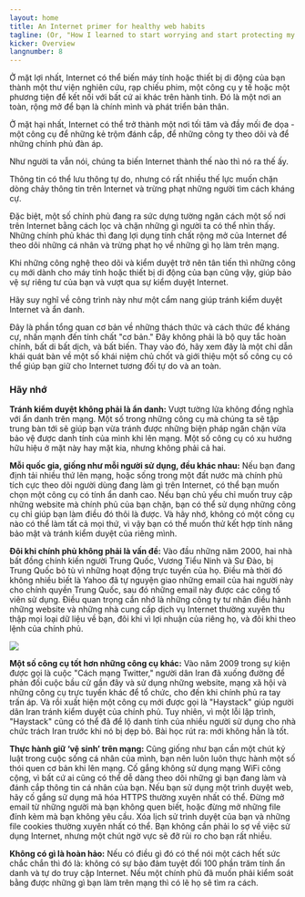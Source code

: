 ```yaml
---
layout: home
title: An Internet primer for healthy web habits
tagline: (Or, "How I learned to start worrying and start protecting my online privacy")
kicker: Overview
langnumber: 8
---
```



Ở mặt lợi nhất, Internet có thể biến máy tính hoặc thiết bị di động của bạn thành một thư viện nghiên cứu, rạp chiếu phim, một công cụ y tế hoặc một phương tiện để kết nối với bất cứ ai khác trên hành tinh. Đó là một nơi an toàn, rộng mở để bạn là chính mình và phát triển bản thân.

Ở mặt hại nhất, Internet có thể trở thành một nơi tối tăm và đầy mối đe dọa - một công cụ để những kẻ trộm đánh cắp, để những công ty theo dõi và để những chính phủ đàn áp.

Như người ta vẫn nói, chúng ta biến Internet thành thế nào thì nó ra thế ấy.

Thông tin có thể lưu thông tự do, nhưng có rất nhiều thế lực muốn chặn dòng chảy thông tin trên Internet và trừng phạt những người tìm cách kháng cự.

Đặc biệt, một số chính phủ đang ra sức dựng tường ngăn cách một số nơi trên Internet bằng cách lọc và chặn những gì người ta có thể nhìn thấy. Những chính phủ khác thì đang lợi dụng tính chất rộng mở của Internet để theo dõi những cá nhân và trừng phạt họ về những gì họ làm trên mạng.

Khi những công nghệ theo dõi và kiểm duyệt trở nên tân tiến thì những công cụ mới dành cho máy tính hoặc thiết bị di động của bạn cũng vậy, giúp bảo vệ sự riêng tư của bạn và vượt qua sự kiểm duyệt Internet.

Hãy suy nghĩ về công trình này như một cẩm nang giúp tránh kiểm duyệt Internet và ẩn danh.

Đây là phần tổng quan cơ bản về những thách thức và cách thức để kháng cự, nhấn mạnh đến tính chất "cơ bản." Đây không phải là bộ quy tắc hoàn chỉnh, bất di bất dịch, và bất biến. Thay vào đó, hãy xem đây là một chỉ dẫn khái quát bàn về một số khái niệm chủ chốt và giới thiệu một số công cụ có thể giúp bạn giữ cho Internet tương đối tự do và an toàn.

<h3 class='subhed'>Hãy nhớ</h3>

__Tránh kiểm duyệt không phải là ẩn danh:__ Vượt tường lửa không đồng nghĩa với ẩn danh trên mạng. Một số trong những công cụ mà chúng ta sẽ tập trung bàn tới sẽ giúp bạn vừa tránh được những biện pháp ngăn chặn vừa bảo vệ được danh tính của mình khi lên mạng. Một số công cụ có xu hướng hữu hiệu ở mặt này hay mặt kia, nhưng không phải cả hai.

__Mỗi quốc gia, giống như mỗi người sử dụng, đều khác nhau:__ Nếu bạn đang định tải nhiều thứ lên mạng, hoặc sống trong một đất nước mà chính phủ tích cực theo dõi người dùng đang làm gì trên Internet, có thể bạn muốn chọn một công cụ có tính ẩn danh cao. Nếu bạn chủ yếu chỉ muốn truy cập những website mà chính phủ của bạn chặn, bạn có thể sử dụng những công cụ chỉ giúp bạn làm điều đó thôi là được. Và hãy nhớ, không có một công cụ nào có thể làm tất cả mọi thứ, vì vậy bạn có thể muốn thử kết hợp tính năng bảo mật và tránh kiểm duyệt của riêng mình.

__Đôi khi chính phủ không phải là vấn đề:__ Vào đầu những năm 2000, hai nhà bất đồng chính kiến người Trung Quốc, Vương Tiểu Ninh và Sư Đào, bị Trung Quốc bỏ tù vì những hoạt động trực tuyến của họ. Điều mà thời đó không nhiều biết là Yahoo đã tự nguyện giao những email của hai người này cho chính quyền Trung Quốc, sau đó những email này được các công tố viên sử dụng. Điều quan trọng cần nhớ là những công ty tư nhân điều hành những website và những nhà cung cấp dịch vụ Internet thường xuyên thu thập mọi loại dữ liệu về bạn, đôi khi vì lợi nhuận của riêng họ, và đôi khi theo lệnh của chính phủ.

<img src='<?php echo $akamai; ?>img/comic_PGP_6.png' class='right'/>

__Một số công cụ tốt hơn những công cụ khác:__ Vào năm 2009 trong sự kiện được gọi là cuộc "Cách mạng Twitter," người dân Iran đã xuống đường để phản đối cuộc bầu cử gần đây và sử dụng những website, mạng xã hội và những công cụ trực tuyến khác để tổ chức, cho đến khi chính phủ ra tay trấn áp. Và rồi xuất hiện một công cụ mới được gọi là "Haystack" giúp người dân Iran tránh kiểm duyệt của chính phủ. Tuy nhiên, vì một lỗi lập trình, "Haystack" cũng có thể đã để lộ danh tính của nhiều người sử dụng cho nhà chức trách Iran trước khi nó bị dẹp bỏ. Bài học rút ra: mới không hẳn là tốt.

__Thực hành giữ ‘vệ sinh’ trên mạng:__ Cũng giống như bạn cần một chút kỷ luật trong cuộc sống cá nhân của mình, bạn nên luôn luôn thực hành một số thói quen cơ bản khi lên mạng. Cố gắng không sử dụng mạng WiFi công cộng, vì bất cứ ai cũng có thể dễ dàng theo dõi những gì bạn đang làm và đánh cắp thông tin cá nhân của bạn. Nếu bạn sử dụng một trình duyệt web, hãy cố gắng sử dụng mã hóa HTTPS thường xuyên nhất có thể. Đừng mở email từ những người mà bạn không quen biết, hoặc đừng mở những file đính kèm mà bạn không yêu cầu. Xóa lịch sử trình duyệt của bạn và những file cookies thường xuyên nhất có thể. Bạn không cần phải lo sợ về việc sử dụng Internet, nhưng một chút ngờ vực sẽ đỡ rủi ro cho bạn rất nhiều.

__Không có gì là hoàn hảo:__ Nếu có điều gì đó có thể nói một cách hết sức chắc chắn thì đó là: không có sự bảo đảm tuyệt đối 100 phần trăm tính ẩn danh và tự do truy cập Internet. Nếu một chính phủ đã muốn phải kiểm soát bằng được những gì bạn làm trên mạng thì có lẽ họ sẽ tìm ra cách.
